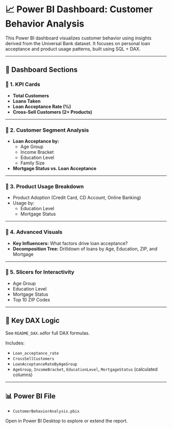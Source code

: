 # 📈 Power BI Dashboard: Customer Behavior Analysis

This Power BI dashboard visualizes customer behavior using insights derived from the Universal Bank dataset. It focuses on personal loan acceptance and product usage patterns, built using SQL + DAX.

---

## 🧱 Dashboard Sections

### 🔹 1. KPI Cards
- **Total Customers**
- **Loans Taken**
- **Loan Acceptance Rate (%)**
- **Cross-Sell Customers (2+ Products)**

---

### 🔹 2. Customer Segment Analysis
- **Loan Acceptance by:**
  - Age Group
  - Income Bracket
  - Education Level
  - Family Size
- **Mortgage Status vs. Loan Acceptance**

---

### 🔹 3. Product Usage Breakdown
- Product Adoption (Credit Card, CD Account, Online Banking)
- Usage by:
  - Education Level
  - Mortgage Status

---

### 🔹 4. Advanced Visuals
- **Key Influencers:** What factors drive loan acceptance?
- **Decomposition Tree:** Drilldown of loans by Age, Education, ZIP, and Mortgage

---

### 🔹 5. Slicers for Interactivity
- Age Group
- Education Level
- Mortgage Status
- Top 10 ZIP Codes

---

## 📐 Key DAX Logic

See `README_DAX.md`for full DAX formulas.

Includes:
- `Loan_acceptance_rate`
- `CrossSellCustomers`
- `LoanAcceptanceRateByAgeGroup`
- `AgeGroup`, `IncomeBracket`, `EducationLevel`, `MortgageStatus` (calculated columns)

---

## 📊 Power BI File

- `CustomerBehaviorAnalysis.pbix`

Open in Power BI Desktop to explore or extend the report.



